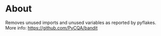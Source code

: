 # About

Removes unused imports and unused variables as reported by pyflakes.
More info: https://github.com/PyCQA/bandit
